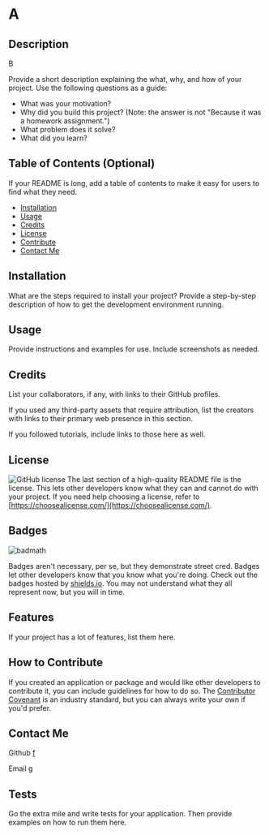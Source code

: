 # A

  ## Description

  B

  Provide a short description explaining the what, why, and how of your project. Use the following questions as a guide:

  - What was your motivation?
  - Why did you build this project? (Note: the answer is not "Because it was a homework assignment.")
  - What problem does it solve?
  - What did you learn?

  ## Table of Contents (Optional)

  If your README is long, add a table of contents to make it easy for users to find what they need.

  - [Installation](#installation)
  - [Usage](#usage)
  - [Credits](#credits)
  - [License](#license)
  - [Contribute](#contribute)
  - [Contact Me](#contact)

  ## Installation

  What are the steps required to install your project? Provide a step-by-step description of how to get the development environment running.

  ## Usage

  Provide instructions and examples for use. Include screenshots as needed.

  ## Credits

  List your collaborators, if any, with links to their GitHub profiles.

  If you used any third-party assets that require attribution, list the creators with links to their primary web presence in this section.

  If you followed tutorials, include links to those here as well.

  ## License
  ![GitHub license](https://img.shields.io/badge/license-MIT-blue)
  The last section of a high-quality README file is the license. This lets other developers know what they can and cannot do with your project. If you need help choosing a license, refer to [https://choosealicense.com/](https://choosealicense.com/).

  ## Badges

  ![badmath](https://img.shields.io/github/languages/top/lernantino/badmath)

  Badges aren't necessary, per se, but they demonstrate street cred. Badges let other developers know that you know what you're doing. Check out the badges hosted by [shields.io](https://shields.io/). You may not understand what they all represent now, but you will in time.

  ## Features

  If your project has a lot of features, list them here.

  ## How to Contribute

  If you created an application or package and would like other developers to contribute it, you can include guidelines for how to do so. The [Contributor Covenant](https://www.contributor-covenant.org/) is an industry standard, but you can always write your own if you'd prefer.

  ## Contact Me

  Github [f](https://github.com/f)

  Email [g](mailto:g)

  ## Tests

  Go the extra mile and write tests for your application. Then provide examples on how to run them here.